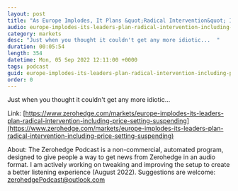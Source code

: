 ```yaml
---
layout: post
title: "As Europe Implodes, It Plans &quot;Radical Intervention&quot; Including Price-Setting, Suspending Derivatives Markets And Europe-Wide Margin Call Bailouts"
audio: europe-implodes-its-leaders-plan-radical-intervention-including-price-setting-suspending-1
category: markets
desc: "Just when you thought it couldn't get any more idiotic...  "
duration: 00:05:54
length: 354
datetime: Mon, 05 Sep 2022 12:11:00 +0000
tags: podcast
guid: europe-implodes-its-leaders-plan-radical-intervention-including-price-setting-suspending-0
order: 0
---
```

Just when you thought it couldn't get any more idiotic...  

Link: [https://www.zerohedge.com/markets/europe-implodes-its-leaders-plan-radical-intervention-including-price-setting-suspending](https://www.zerohedge.com/markets/europe-implodes-its-leaders-plan-radical-intervention-including-price-setting-suspending)

About: The Zerohedge Podcast is a non-commercial, automated program, designed to give people a way to get news from Zerohedge in an audio format.  I am actively working on tweaking and improving the setup to create a better listening experience (August 2022).  Suggestions are welcome: [zerohedgePodcast@outlook.com](mailto:zerohedgePodcast@outlook.com)